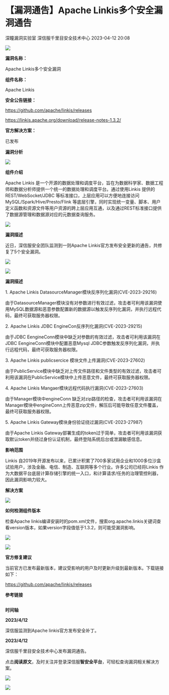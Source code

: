 #  【漏洞通告】Apache Linkis多个安全漏洞通告   
深瞳漏洞实验室  深信服千里目安全技术中心   2023-04-12 20:08  
  
![](https://mmbiz.qpic.cn/mmbiz_gif/w8NHw6tcQ5xMrhHS98ib8mR6UpDDic28ILt9A6GRno8Aiamlm9NyC6VtWjW6bs9npe0K74IekL4c1hQRw2KWPDflg/640?wx_fmt=gif "")  
  
**漏洞名称：**  
  
Apache Linkis多个安全漏洞  
  
**组件名称：**  
  
Apache Linkis  
  
**安全公告链接：**  
  
https://github.com/apache/linkis/releases  
  
https://linkis.apache.org/download/release-notes-1.3.2/  
  
**官方解决方案：**  
  
已发布  
  
  
  
  
**漏洞分析**  
  
![](https://mmbiz.qpic.cn/mmbiz_gif/w8NHw6tcQ5xMrhHS98ib8mR6UpDDic28ILRoxmZXHoicopFusXkiawaicBUtkGJpocGNfZfL8DUvMmEfQ00A9oplSFQ/640?wx_fmt=gif "")  
  
**组件介绍**  
  
Apache Linkis 是一个开源的数据处理和调度平台，旨在为数据科学家、数据工程师和数据分析师提供一个统一的数据处理和调度平台。通过使用Linkis 提供的REST/WebSocket/JDBC 等标准接口，上层应用可以方便地连接访问MySQL/Spark/Hive/Presto/Flink 等底层引擎，同时实现统一变量、脚本、用户定义函数和资源文件等用户资源的跨上层应用互通，以及通过REST标准接口提供了数据源管理和数据源对应的元数据查询服务。  
  
![](https://mmbiz.qpic.cn/mmbiz_gif/w8NHw6tcQ5xMrhHS98ib8mR6UpDDic28ILRoxmZXHoicopFusXkiawaicBUtkGJpocGNfZfL8DUvMmEfQ00A9oplSFQ/640?wx_fmt=gif "")  
  
**漏洞描述**  
  
  
近日，深信服安全团队监测到一则Apache Linkis官方发布安全更新的通告，共修复了5个安全漏洞。  
  
  
![](https://mmbiz.qpic.cn/mmbiz_png/w8NHw6tcQ5xMrhHS98ib8mR6UpDDic28ILZHeogK7mS0m3YlRnicWoVjSFYlGEQicP7qhse0JVGn4Z2Hb4pjJjTypQ/640?wx_fmt=png "")  
  
![](https://mmbiz.qpic.cn/mmbiz_gif/w8NHw6tcQ5xMrhHS98ib8mR6UpDDic28ILRoxmZXHoicopFusXkiawaicBUtkGJpocGNfZfL8DUvMmEfQ00A9oplSFQ/640?wx_fmt=gif "")  
  
**漏洞描述**  
  
  
1. Apache Linkis DatasourceManager模块反序列化漏洞(CVE-2023-29216)  
  
由于DatasourceManager模块没有对参数进行有效过滤，攻击者可利用该漏洞使用MySQL数据源和恶意参数配置新的数据源以触发反序列化漏洞，并执行远程代码，最终可获取服务器权限。  
  
  
2. Apache Linkis JDBC EngineCon反序列化漏洞(CVE-2023-29215)  
  
由于JDBC EengineConn模块中缺乏对参数的有效过滤，攻击者可利用该漏洞在JDBC EengineConn模块中配置恶意Mysql JDBC参数触发反序列化漏洞，并执行远程代码，最终可获取服务器权限。  
  
  
3. Apache Linkis publicsercice 模块文件上传漏洞(CVE-2023-27602)  
  
由于PublicService模块中缺乏对上传文件路径和文件类型的有效过滤，攻击者可利用该漏洞在PublicService模块中上传恶意文件，最终可获取服务器权限。  
  
  
4. Apache Linkis Mangaer模块远程代码执行漏洞(CVE-2023-27603)  
  
由于Manager模块中engineConn 缺乏对zip路径的检查，攻击者可利用该漏洞在Manager模块中engineConn上传恶意zip文件，解压后可能导致任意文件覆盖，最终可获取服务器权限。  
  
  
5. Apache Linkis Gateway模块身份验证绕过漏洞(CVE-2023-27987)  
  
由于Apache Linkis Gateway部署生成的token过于简单，攻击者可利用该漏洞获取默认token并绕过身份认证机制，最终登陆系统后台或泄漏敏感信息。  
  
  
  
**影响范围**  
  
  
Linkis 自2019年开源发布以来，已累计积累了700多家试用企业和1000多位沙盒试验用户，涉及金融、电信、制造、互联网等多个行业。许多公司已经将Linkis 作为大数据平台底层计算存储引擎的统一入口，和计算请求/任务的治理管控利器，因此漏洞影响力较大。  
  
  
**解决方案**  
  
![](https://mmbiz.qpic.cn/mmbiz_gif/w8NHw6tcQ5xMrhHS98ib8mR6UpDDic28ILRoxmZXHoicopFusXkiawaicBUtkGJpocGNfZfL8DUvMmEfQ00A9oplSFQ/640?wx_fmt=gif "")  
  
**如何检测组件版本**  
  
  
检查Apache linkis编译安装时的pom.xml文件，搜索org.apache.linkis关键词查看version版本，如果version字段值低于1.3.2，则可能受漏洞影响。  
  
  
![](https://mmbiz.qpic.cn/mmbiz_png/w8NHw6tcQ5xMrhHS98ib8mR6UpDDic28ILSiakzVGrR5gXtCNdAxw0S8lxSDSm0R91QcFOX7tWE3Q3YA3EDxkLiaEw/640?wx_fmt=png "")  
  
  
![](https://mmbiz.qpic.cn/mmbiz_gif/w8NHw6tcQ5xMrhHS98ib8mR6UpDDic28ILRoxmZXHoicopFusXkiawaicBUtkGJpocGNfZfL8DUvMmEfQ00A9oplSFQ/640?wx_fmt=gif "")  
  
**官方修复建议**  
  
当前官方已发布最新版本，建议受影响的用户及时更新升级到最新版本。下载链接如下：  
  
https://github.com/apache/linkis/releases  
  
  
**参考链接**  
  
```
```  
  
  
  
**时间轴**  
  
  
  
**2023/4/12**  
  
深信服监测到Apache linkis官方发布安全补丁。  
  
  
**2023/4/12**  
  
深信服千里目安全技术中心发布漏洞通告。  
  
  
  
点击**阅读原文**，及时关注并登录深信服**智安全平台**，可轻松查询漏洞相关解决方案。  
  
![](https://mmbiz.qpic.cn/mmbiz_png/w8NHw6tcQ5xMrhHS98ib8mR6UpDDic28ILEOBJa3HRibeWmIhFXucbasNXqFjLxCl5Dr6R8XVC9Be8MicxysdXJ4hw/640?wx_fmt=png "")  
  
  
![](https://mmbiz.qpic.cn/mmbiz_jpg/w8NHw6tcQ5xMrhHS98ib8mR6UpDDic28ILL5doHSU6IQqC9XMTOXcb8ibFic74yW7NbnXeicKVAEBSAoS0WdeiaIlTaA/640?wx_fmt=jpeg "")  
  
  
